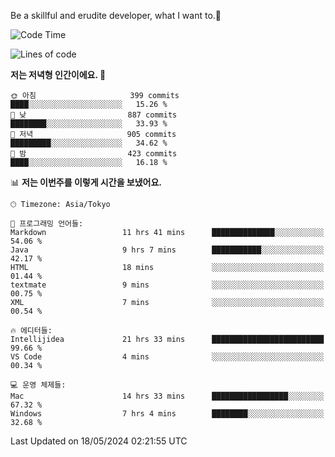 Be a skillful and erudite developer, what I want to.👶

<!--START_SECTION:waka-->
![Code Time](http://img.shields.io/badge/Code%20Time-811%20hrs%2039%20mins-blue)

![Lines of code](https://img.shields.io/badge/%EC%A0%80%EB%8A%94%20%EC%97%AC%ED%83%9C%EA%B9%8C%EC%A7%80%20-1.7%20million%20%EC%A4%84%EC%9D%98%20%EC%BD%94%EB%93%9C%EB%A5%BC%20%EC%9E%91%EC%84%B1%ED%96%88%EC%96%B4%EC%9A%94.-blue)

**저는 저녁형 인간이에요. 🦉** 

```text
🌞 아침                     399 commits         ████░░░░░░░░░░░░░░░░░░░░░   15.26 % 
🌆 낮　                     887 commits         ████████░░░░░░░░░░░░░░░░░   33.93 % 
🌃 저녁                     905 commits         █████████░░░░░░░░░░░░░░░░   34.62 % 
🌙 밤　                     423 commits         ████░░░░░░░░░░░░░░░░░░░░░   16.18 % 
```


📊 **저는 이번주를 이렇게 시간을 보냈어요.** 

```text
🕑︎ Timezone: Asia/Tokyo

💬 프로그래밍 언어들: 
Markdown                 11 hrs 41 mins      ██████████████░░░░░░░░░░░   54.06 % 
Java                     9 hrs 7 mins        ███████████░░░░░░░░░░░░░░   42.17 % 
HTML                     18 mins             ░░░░░░░░░░░░░░░░░░░░░░░░░   01.44 % 
textmate                 9 mins              ░░░░░░░░░░░░░░░░░░░░░░░░░   00.75 % 
XML                      7 mins              ░░░░░░░░░░░░░░░░░░░░░░░░░   00.54 % 

🔥 에디터들: 
Intellijidea             21 hrs 33 mins      █████████████████████████   99.66 % 
VS Code                  4 mins              ░░░░░░░░░░░░░░░░░░░░░░░░░   00.34 % 

💻 운영 체제들: 
Mac                      14 hrs 33 mins      █████████████████░░░░░░░░   67.32 % 
Windows                  7 hrs 4 mins        ████████░░░░░░░░░░░░░░░░░   32.68 % 
```


 Last Updated on 18/05/2024 02:21:55 UTC
<!--END_SECTION:waka-->
